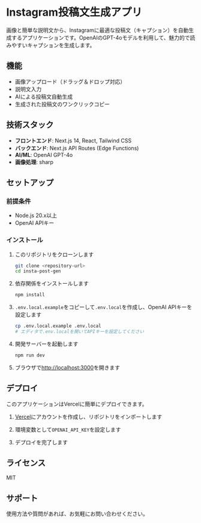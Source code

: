 # Instagram投稿文生成アプリ

画像と簡単な説明文から、Instagramに最適な投稿文（キャプション）を自動生成するアプリケーションです。OpenAIのGPT-4oモデルを利用して、魅力的で読みやすいキャプションを生成します。

## 機能

- 画像アップロード（ドラッグ＆ドロップ対応）
- 説明文入力
- AIによる投稿文自動生成
- 生成された投稿文のワンクリックコピー

## 技術スタック

- **フロントエンド**: Next.js 14, React, Tailwind CSS
- **バックエンド**: Next.js API Routes (Edge Functions)
- **AI/ML**: OpenAI GPT-4o
- **画像処理**: sharp

## セットアップ

### 前提条件

- Node.js 20.x以上
- OpenAI APIキー

### インストール

1. このリポジトリをクローンします
   ```bash
   git clone <repository-url>
   cd insta-post-gen
   ```

2. 依存関係をインストールします
   ```bash
   npm install
   ```

3. `.env.local.example`をコピーして`.env.local`を作成し、OpenAI APIキーを設定します
   ```bash
   cp .env.local.example .env.local
   # エディタで.env.localを開いてAPIキーを設定してください
   ```

4. 開発サーバーを起動します
   ```bash
   npm run dev
   ```

5. ブラウザで[http://localhost:3000](http://localhost:3000)を開きます

## デプロイ

このアプリケーションはVercelに簡単にデプロイできます。

1. [Vercel](https://vercel.com)にアカウントを作成し、リポジトリをインポートします

2. 環境変数として`OPENAI_API_KEY`を設定します

3. デプロイを完了します

## ライセンス

MIT

## サポート

使用方法や質問があれば、お気軽にお問い合わせください。
